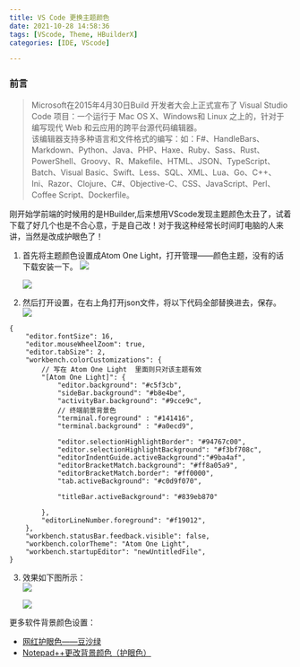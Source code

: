 ```yaml
---
title: VS Code 更换主题颜色
date: 2021-10-28 14:58:36
tags: [VScode, Theme, HBuilderX]
categories: [IDE, VScode]

---
```


### 前言

> Microsoft在2015年4月30日Build 开发者大会上正式宣布了 Visual Studio Code 项目：一个运行于 Mac OS X、Windows和 Linux 之上的，针对于编写现代 Web 和云应用的跨平台源代码编辑器。  
> 该编辑器支持多种语言和文件格式的编写：如：F#、HandleBars、Markdown、Python、Java、PHP、Haxe、Ruby、Sass、Rust、PowerShell、Groovy、R、Makefile、HTML、JSON、TypeScript、Batch、Visual Basic、Swift、Less、SQL、XML、Lua、Go、C++、Ini、Razor、Clojure、C#、Objective-C、CSS、JavaScript、Perl、Coffee Script、Dockerfile。

刚开始学前端的时候用的是HBuilder,后来想用VScode发现主题颜色太丑了，试着下载了好几个也是不合心意，于是自己改！对于我这种经常长时间盯电脑的人来讲，当然是改成护眼色了！

1.  首先将主题颜色设置成Atom One Light，打开管理——颜色主题，没有的话下载安装一下。
    ![](https://s2.loli.net/2023/07/02/BZGNVqYHJRfLrsz.png)
    
    ![](https://s2.loli.net/2023/07/02/6UFCzO9HDbkpSRo.png)
    
2.  然后打开设置，在右上角打开json文件，将以下代码全部替换进去，保存。  
    ![](https://s2.loli.net/2023/07/02/L5yzpwU2Q1MB9Cn.png)
    

```
{
    "editor.fontSize": 16,
    "editor.mouseWheelZoom": true,
    "editor.tabSize": 2,
    "workbench.colorCustomizations": {
    	// 写在 Atom One Light  里面则只对该主题有效
        "[Atom One Light]": {
            "editor.background": "#c5f3cb",  
	        "sideBar.background": "#b8e4be",
            "activityBar.background": "#9cce9c", 
            // 终端前景背景色
            "terminal.foreground" : "#141416",
            "terminal.background" : "#a0ecd9",

            "editor.selectionHighlightBorder": "#94767c00",
            "editor.selectionHighlightBackground": "#f3bf708c",
            "editorIndentGuide.activeBackground":"#9ba4af",
            "editorBracketMatch.background": "#ff8a05a9",
            "editorBracketMatch.border": "#ff0000",
            "tab.activeBackground": "#c0d9f070",

            "titleBar.activeBackground": "#839eb870"

        },
        "editorLineNumber.foreground": "#f19012",
    },
    "workbench.statusBar.feedback.visible": false,
    "workbench.colorTheme": "Atom One Light",
    "workbench.startupEditor": "newUntitledFile",
}

```

3.  效果如下图所示：  
    ![](https://s2.loli.net/2023/07/02/A6kYgSKW841ZBRN.png)

    ![](https://s2.loli.net/2023/07/02/Co1nyPhf75eQl4j.png)

更多软件背景颜色设置：  
- [网红护眼色——豆沙绿](https://blog.csdn.net/weixin_42826790/article/details/111239268)  
- [Notepad++更改背景颜色（护眼色）](https://blog.csdn.net/weixin_42826790/article/details/110727597)

 